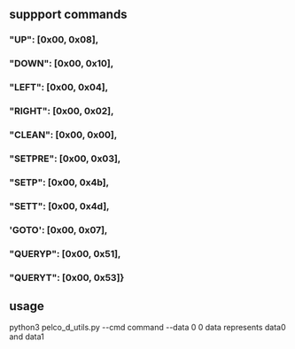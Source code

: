 ## suppport commands
### "UP": [0x00, 0x08],
### "DOWN": [0x00, 0x10],
### "LEFT": [0x00, 0x04],
### "RIGHT": [0x00, 0x02],
### "CLEAN": [0x00, 0x00],
### "SETPRE": [0x00, 0x03],
### "SETP": [0x00, 0x4b],
### "SETT": [0x00, 0x4d],
### 'GOTO': [0x00, 0x07],
### "QUERYP": [0x00, 0x51],
### "QUERYT": [0x00, 0x53]}

## usage
python3 pelco_d_utils.py --cmd command --data 0 0
data represents data0 and data1
